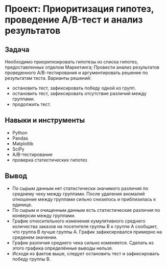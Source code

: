 # Проект: Приоритизация гипотез, проведение A/B-тест и анализ результатов 

## Задача

Необходимо приоритизировать гипотезы из списка гипотез, предоставленных отделом Маркетинга;
Провести анализ результатов проведенного А/В-тестирования и аргументировать решение по результатам теста. Варианты решений:
- остановить тест, зафиксировать победу одной из групп.
- остановить тест, зафиксировать отсутствие различий между группами.
- продолжить тест.

## Навыки и инструменты

- Python
- Pandas
- Matplotlib
- SciPy
- A/B-тестирование
- проверка статистических гипотез

## Вывод

- По сырым данным нет статистически значимого различия по среднему чеку между группами. После удаления аномалий отношение между группами сильно снизилось и приблизилась к единице.
- По сырым и очищенным данным есть статистические различия по конверсии между группами.
- График относительного изменения кумулятивного среднего количества заказов на посетителя группы B к группе A сообщает, что группа B лучше группы A. График зафиксировался примерно на среденем значении.
- График различия среднего чека сильно изменяется. Сделать из этого графика определённые выводы нельзя.
- Исходя из фактов выше, следует остановить тест и зафиксировать победу группы B.
